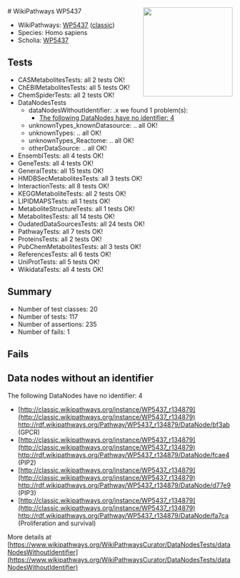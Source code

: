 <img style="float: right; width: 200px" src="https://upload.wikimedia.org/wikipedia/commons/thumb/8/83/Wplogo_with_text_500.png/640px-Wplogo_with_text_500.png" />
# WikiPathways WP5437

* WikiPathways: [WP5437](https://wikipathways.org/pathways/WP5437) ([classic](https://classic.wikipathways.org/instance/WP5437))
* Species: Homo sapiens
* Scholia: [WP5437](https://scholia.toolforge.org/wikipathways/WP5437)
## Tests
* CASMetabolitesTests: all 2 tests OK!
* ChEBIMetabolitesTests: all 5 tests OK!
* ChemSpiderTests: all 2 tests OK!
* DataNodesTests
    * dataNodesWithoutIdentifier: .x we found 1 problem(s):
        * [The following DataNodes have no identifier: 4](#d2d32fa3)
    * unknownTypes_knownDatasource: .. all OK!
    * unknownTypes: .. all OK!
    * unknownTypes_Reactome: .. all OK!
    * otherDataSource: .. all OK!
* EnsemblTests: all 4 tests OK!
* GeneTests: all 4 tests OK!
* GeneralTests: all 15 tests OK!
* HMDBSecMetabolitesTests: all 3 tests OK!
* InteractionTests: all 8 tests OK!
* KEGGMetaboliteTests: all 2 tests OK!
* LIPIDMAPSTests: all 1 tests OK!
* MetaboliteStructureTests: all 1 tests OK!
* MetabolitesTests: all 14 tests OK!
* OudatedDataSourcesTests: all 24 tests OK!
* PathwayTests: all 7 tests OK!
* ProteinsTests: all 2 tests OK!
* PubChemMetabolitesTests: all 3 tests OK!
* ReferencesTests: all 6 tests OK!
* UniProtTests: all 5 tests OK!
* WikidataTests: all 4 tests OK!


## Summary

* Number of test classes: 20
* Number of tests: 117
* Number of assertions: 235
* Number of fails: 1

## Fails

<a name="d2d32fa3" />

## Data nodes without an identifier

The following DataNodes have no identifier: 4

* [http://classic.wikipathways.org/instance/WP5437_r134879](http://classic.wikipathways.org/instance/WP5437_r134879) http://rdf.wikipathways.org/Pathway/WP5437_r134879/DataNode/bf3ab (GPCR)
* [http://classic.wikipathways.org/instance/WP5437_r134879](http://classic.wikipathways.org/instance/WP5437_r134879) http://rdf.wikipathways.org/Pathway/WP5437_r134879/DataNode/fcae4 (PIP2)
* [http://classic.wikipathways.org/instance/WP5437_r134879](http://classic.wikipathways.org/instance/WP5437_r134879) http://rdf.wikipathways.org/Pathway/WP5437_r134879/DataNode/d77e9 (PIP3)
* [http://classic.wikipathways.org/instance/WP5437_r134879](http://classic.wikipathways.org/instance/WP5437_r134879) http://rdf.wikipathways.org/Pathway/WP5437_r134879/DataNode/fa7ca (Proliferation and survival)


More details at [https://www.wikipathways.org/WikiPathwaysCurator/DataNodesTests/dataNodesWithoutIdentifier](https://www.wikipathways.org/WikiPathwaysCurator/DataNodesTests/dataNodesWithoutIdentifier)

